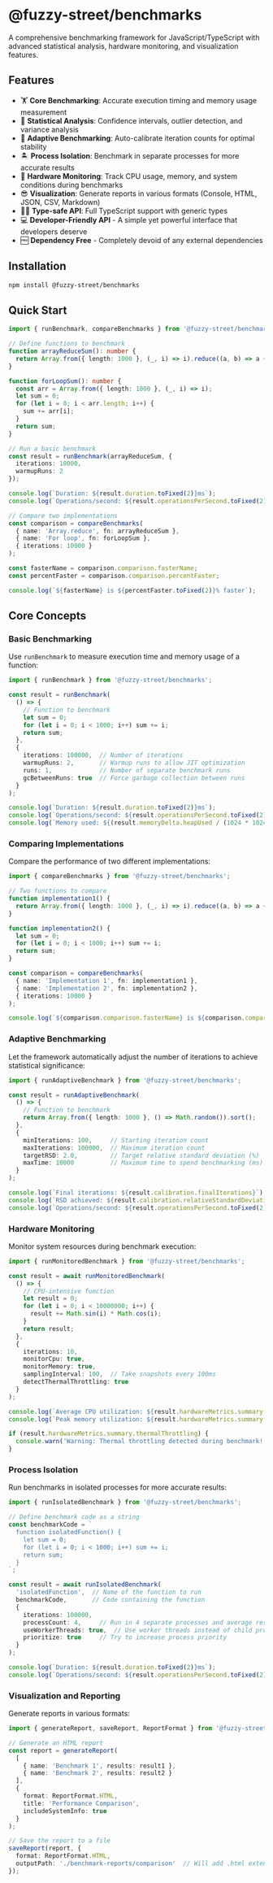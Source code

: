 # @fuzzy-street/benchmarks

A comprehensive benchmarking framework for JavaScript/TypeScript with advanced statistical analysis, hardware monitoring, and visualization features.

## Features

- 🏋️ **Core Benchmarking**: Accurate execution timing and memory usage measurement
- 🧐 **Statistical Analysis**: Confidence intervals, outlier detection, and variance analysis
- 🐫 **Adaptive Benchmarking**: Auto-calibrate iteration counts for optimal stability
- 🏝️ **Process Isolation**: Benchmark in separate processes for more accurate results
- 🤖 **Hardware Monitoring**: Track CPU usage, memory, and system conditions during benchmarks
- 😎 **Visualization**: Generate reports in various formats (Console, HTML, JSON, CSV, Markdown)
- 🧙‍♂️ **Type-safe API**: Full TypeScript support with generic types
- 💻 **Developer-Friendly API** - A simple yet powerful interface that developers deserve
- 🆓 **Dependency Free** - Completely devoid of any external dependencies

## Installation

```bash
npm install @fuzzy-street/benchmarks
```

## Quick Start

```typescript
import { runBenchmark, compareBenchmarks } from '@fuzzy-street/benchmarks';

// Define functions to benchmark
function arrayReduceSum(): number {
  return Array.from({ length: 1000 }, (_, i) => i).reduce((a, b) => a + b, 0);
}

function forLoopSum(): number {
  const arr = Array.from({ length: 1000 }, (_, i) => i);
  let sum = 0;
  for (let i = 0; i < arr.length; i++) {
    sum += arr[i];
  }
  return sum;
}

// Run a basic benchmark
const result = runBenchmark(arrayReduceSum, { 
  iterations: 10000,
  warmupRuns: 2
});

console.log(`Duration: ${result.duration.toFixed(2)}ms`);
console.log(`Operations/second: ${result.operationsPerSecond.toFixed(2)}`);

// Compare two implementations
const comparison = compareBenchmarks(
  { name: 'Array.reduce', fn: arrayReduceSum },
  { name: 'For loop', fn: forLoopSum },
  { iterations: 10000 }
);

const fasterName = comparison.comparison.fasterName;
const percentFaster = comparison.comparison.percentFaster;

console.log(`${fasterName} is ${percentFaster.toFixed(2)}% faster`);
```

## Core Concepts

### Basic Benchmarking

Use `runBenchmark` to measure execution time and memory usage of a function:

```typescript
import { runBenchmark } from '@fuzzy-street/benchmarks';

const result = runBenchmark(
  () => {
    // Function to benchmark
    let sum = 0;
    for (let i = 0; i < 1000; i++) sum += i;
    return sum;
  },
  {
    iterations: 100000,  // Number of iterations
    warmupRuns: 2,       // Warmup runs to allow JIT optimization
    runs: 1,             // Number of separate benchmark runs
    gcBetweenRuns: true  // Force garbage collection between runs
  }
);

console.log(`Duration: ${result.duration.toFixed(2)}ms`);
console.log(`Operations/second: ${result.operationsPerSecond.toFixed(2)}`);
console.log(`Memory used: ${(result.memoryDelta.heapUsed / (1024 * 1024)).toFixed(2)}MB`);
```

### Comparing Implementations

Compare the performance of two different implementations:

```typescript
import { compareBenchmarks } from '@fuzzy-street/benchmarks';

// Two functions to compare
function implementation1() {
  return Array.from({ length: 1000 }, (_, i) => i).reduce((a, b) => a + b, 0);
}

function implementation2() {
  let sum = 0;
  for (let i = 0; i < 1000; i++) sum += i;
  return sum;
}

const comparison = compareBenchmarks(
  { name: 'Implementation 1', fn: implementation1 },
  { name: 'Implementation 2', fn: implementation2 },
  { iterations: 10000 }
);

console.log(`${comparison.comparison.fasterName} is ${comparison.comparison.percentFaster.toFixed(2)}% faster`);
```

### Adaptive Benchmarking

Let the framework automatically adjust the number of iterations to achieve statistical significance:

```typescript
import { runAdaptiveBenchmark } from '@fuzzy-street/benchmarks';

const result = runAdaptiveBenchmark(
  () => {
    // Function to benchmark
    return Array.from({ length: 1000 }, () => Math.random()).sort();
  },
  {
    minIterations: 100,     // Starting iteration count
    maxIterations: 100000,  // Maximum iteration count
    targetRSD: 2.0,         // Target relative standard deviation (%)
    maxTime: 10000          // Maximum time to spend benchmarking (ms)
  }
);

console.log(`Final iterations: ${result.calibration.finalIterations}`);
console.log(`RSD achieved: ${result.calibration.relativeStandardDeviation.toFixed(2)}%`);
console.log(`Operations/second: ${result.operationsPerSecond.toFixed(2)}`);
```

### Hardware Monitoring

Monitor system resources during benchmark execution:

```typescript
import { runMonitoredBenchmark } from '@fuzzy-street/benchmarks';

const result = await runMonitoredBenchmark(
  () => {
    // CPU-intensive function
    let result = 0;
    for (let i = 0; i < 10000000; i++) {
      result += Math.sin(i) * Math.cos(i);
    }
    return result;
  },
  {
    iterations: 10,
    monitorCpu: true,
    monitorMemory: true,
    samplingInterval: 100,  // Take snapshots every 100ms
    detectThermalThrottling: true
  }
);

console.log(`Average CPU utilization: ${result.hardwareMetrics.summary.cpuUtilization.avg.toFixed(2)}%`);
console.log(`Peak memory utilization: ${result.hardwareMetrics.summary.memoryUtilization.max.toFixed(2)}%`);

if (result.hardwareMetrics.summary.thermalThrottling) {
  console.warn('Warning: Thermal throttling detected during benchmark!');
}
```

### Process Isolation

Run benchmarks in isolated processes for more accurate results:

```typescript
import { runIsolatedBenchmark } from '@fuzzy-street/benchmarks';

// Define benchmark code as a string
const benchmarkCode = `
  function isolatedFunction() {
    let sum = 0;
    for (let i = 0; i < 1000; i++) sum += i;
    return sum;
  }
`;

const result = await runIsolatedBenchmark(
  'isolatedFunction',  // Name of the function to run
  benchmarkCode,       // Code containing the function
  {
    iterations: 100000,
    processCount: 4,     // Run in 4 separate processes and average results
    useWorkerThreads: true,  // Use worker threads instead of child processes
    prioritize: true     // Try to increase process priority
  }
);

console.log(`Duration: ${result.duration.toFixed(2)}ms`);
console.log(`Operations/second: ${result.operationsPerSecond.toFixed(2)}`);
```

### Visualization and Reporting

Generate reports in various formats:

```typescript
import { generateReport, saveReport, ReportFormat } from '@fuzzy-street/benchmarks';

// Generate an HTML report
const report = generateReport(
  [
    { name: 'Benchmark 1', results: result1 },
    { name: 'Benchmark 2', results: result2 }
  ],
  {
    format: ReportFormat.HTML,
    title: 'Performance Comparison',
    includeSystemInfo: true
  }
);

// Save the report to a file
saveReport(report, {
  format: ReportFormat.HTML,
  outputPath: './benchmark-reports/comparison'  // Will add .html extension
});
```


